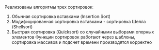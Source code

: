Реализованы алгоритмы трех сортировок:
1. Обычная сортировка вставками (Insertion Sort)
2. Модифицированная сортировка вставками - сортировка Шелла (Shellsort)
3. Быстрая сортировка (Quicksort) со случайными выборами опорных элементов
Функции сортировок работают через шаблоны, сортировка массивов и подсчет времени производятся корректно
